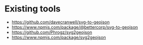 # Existing tools

- https://github.com/davecranwell/svg-to-geojson
- https://www.npmjs.com/package/@bettercorp/svg-to-geojson
- https://github.com/Phrogz/svg2geojson
- https://www.npmjs.com/package/svg2geojson
